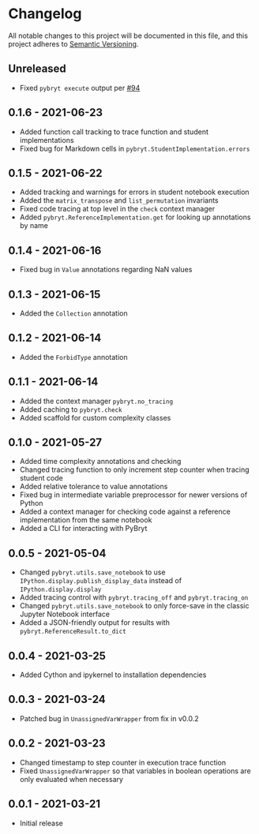 # Changelog

All notable changes to this project will be documented in this file, and this project adheres to 
[Semantic Versioning](https://semver.org/spec/v2.0.0.html).

## Unreleased

* Fixed `pybryt execute` output per [#94](https://github.com/microsoft/pybryt/issues/94)

## 0.1.6 - 2021-06-23

* Added function call tracking to trace function and student implementations
* Fixed bug for Markdown cells in `pybryt.StudentImplementation.errors`

## 0.1.5 - 2021-06-22

* Added tracking and warnings for errors in student notebook execution
* Added the `matrix_transpose` and `list_permutation` invariants
* Fixed code tracing at top level in the `check` context manager
* Added `pybryt.ReferenceImplementation.get` for looking up annotations by name

## 0.1.4 -  2021-06-16

* Fixed bug in `Value` annotations regarding NaN values

## 0.1.3 - 2021-06-15

* Added the `Collection` annotation

## 0.1.2 - 2021-06-14

* Added the `ForbidType` annotation

## 0.1.1 - 2021-06-14

* Added the context manager `pybryt.no_tracing`
* Added caching to `pybryt.check`
* Added scaffold for custom complexity classes

## 0.1.0 - 2021-05-27

* Added time complexity annotations and checking
* Changed tracing function to only increment step counter when tracing student code
* Added relative tolerance to value annotations
* Fixed bug in intermediate variable preprocessor for newer versions of Python
* Added a context manager for checking code against a reference implementation from the same
  notebook
* Added a CLI for interacting with PyBryt

## 0.0.5 - 2021-05-04

* Changed `pybryt.utils.save_notebook` to use `IPython.display.publish_display_data` instead of 
  `IPython.display.display`
* Added tracing control with `pybryt.tracing_off` and `pybryt.tracing_on`
* Changed `pybryt.utils.save_notebook` to only force-save in the classic Jupyter Notebook interface
* Added a JSON-friendly output for results with `pybryt.ReferenceResult.to_dict`

## 0.0.4 - 2021-03-25

* Added Cython and ipykernel to installation dependencies

## 0.0.3 - 2021-03-24

* Patched bug in `UnassignedVarWrapper` from fix in v0.0.2

## 0.0.2 - 2021-03-23

* Changed timestamp to step counter in execution trace function
* Fixed `UnassignedVarWrapper` so that variables in boolean operations are only evaluated when
  necessary

## 0.0.1 - 2021-03-21

* Initial release
